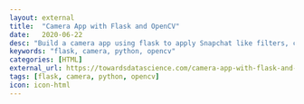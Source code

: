 ```yaml
---
layout: external
title:  "Camera App with Flask and OpenCV"
date:   2020-06-22
desc: "Build a camera app using flask to apply Snapchat like filters, click photos and record videos…"
keywords: "flask, camera, python, opencv"
categories: [HTML]
external_url: https://towardsdatascience.com/camera-app-with-flask-and-opencv-bd147f6c0eec?source=friends_link&sk=705255bd58cf139ad95ab2149806d8c6
tags: [flask, camera, python, opencv]
icon: icon-html
---
```

